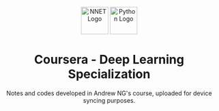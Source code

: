 <p align="center">
    <img src="https://miro.medium.com/max/700/1*0FlvitTZnPKh8qkJ7UPLeQ.png" height="64" alt="NNET Logo">
    <img src="https://upload.wikimedia.org/wikipedia/commons/thumb/f/f8/Python_logo_and_wordmark.svg/1280px-Python_logo_and_wordmark.svg.png" height="64" alt="Python Logo">
</p>
<h1 align="center">Coursera - Deep Learning Specialization</h1>
<p align="center"> Notes and codes developed in Andrew NG's course, uploaded for device syncing purposes. </p>

